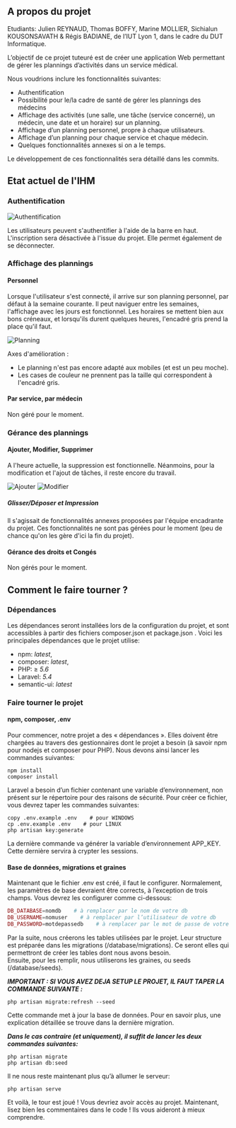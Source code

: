 ## A propos du projet

Etudiants: Julien REYNAUD, Thomas BOFFY, Marine MOLLIER, Sichialun KOUSONSAVATH & Régis BADIANE, de l’IUT Lyon 1, dans le cadre du DUT Informatique.

L’objectif de ce projet tuteuré est de créer une application Web permettant de gérer les plannings d’activités dans un service médical.

Nous voudrions inclure les fonctionnalités suivantes:

- Authentification
- Possibilité pour le/la cadre de santé de gérer les plannings des médecins
- Affichage des activités (une salle, une tâche (service concerné), un médecin, une date et un horaire) sur un planning.
- Affichage d’un planning personnel, propre à chaque utilisateurs.
- Affichage d’un planning pour chaque service et chaque médecin.
- Quelques fonctionnalités annexes si on a le temps.

Le développement de ces fonctionnalités sera détaillé dans les commits.

## Etat actuel de l'IHM

### Authentification

![Authentification](https://i.imgur.com/InxLjIu.png)

Les utilisateurs peuvent s'authentifier à l'aide de la barre en haut. L'inscription sera désactivée à l'issue du projet.
Elle permet également de se déconnecter.

### Affichage des plannings

#### Personnel

Lorsque l'utilisateur s'est connecté, il arrive sur son planning personnel, par défaut à la semaine courante.
Il peut naviguer entre les semaines, l'affichage avec les jours est fonctionnel.
Les horaires se mettent bien aux bons créneaux, et lorsqu'ils durent quelques heures,
l'encadré gris prend la place qu'il faut.

![Planning](https://i.imgur.com/zD8N3x5.png)

Axes d'amélioration :

- Le planning n'est pas encore adapté aux mobiles (et est un peu moche).
- Les cases de couleur ne prennent pas la taille qui correspondent à l'encadré gris.

#### Par service, par médecin

Non géré pour le moment.

### Gérance des plannings

#### Ajouter, Modifier, Supprimer

A l'heure actuelle, la suppression est fonctionnelle.
Néanmoins, pour la modification et l'ajout de tâches, il reste encore du travail.

![Ajouter](https://i.imgur.com/ahbq3nC.png)
![Modifier](https://i.imgur.com/Uceo6HM.png)

##### Glisser/Déposer et Impression

Il s'agissait de fonctionnalités annexes proposées par l'équipe encadrante du projet.
Ces fonctionnalités ne sont pas gérées pour le moment (peu de chance qu'on les gère d'ici la fin du projet).

#### Gérance des droits et Congés

Non gérés pour le moment.

## Comment le faire tourner ?

### Dépendances

Les dépendances seront installées lors de la configuration du projet, et sont accessibles à partir des fichiers composer.json et package.json . Voici les principales dépendances que le projet utilise:

- npm: *latest*,
- composer: *latest*,
- PHP: ≥ *5.6*
- Laravel: *5.4*
- semantic-ui: *latest*

### Faire tourner le projet

#### npm, composer, .env

Pour commencer, notre projet a des « dépendances ». Elles doivent être chargées au travers des gestionnaires dont le projet a besoin (à savoir npm pour nodejs et composer pour PHP). Nous devons ainsi lancer les commandes suivantes:

```
npm install
composer install
```

Laravel a besoin d’un fichier contenant une variable d’environnement, non présent sur le répertoire pour des raisons de sécurité. Pour créer ce fichier, vous devrez taper les commandes suivantes:

```
copy .env.example .env    # pour WINDOWS
cp .env.example .env    # pour LINUX
php artisan key:generate
```

La dernière commande va générer la variable d’environnement APP_KEY. Cette dernière servira à crypter les sessions.

#### Base de données, migrations et graines

Maintenant que le fichier .env est créé, il faut le configurer. Normalement, les paramètres de base devraient être corrects, à l’exception de trois champs. Vous devrez les configurer comme ci-dessous:

```php
DB_DATABASE=nomdb    # à remplacer par le nom de votre db
DB_USERNAME=nomuser    # à remplacer par l’utilisateur de votre db
DB_PASSWORD=motdepassedb    # à remplacer par le mot de passe de votre db
```

Par la suite, nous créerons les tables utilisées par le projet.
Leur structure est préparée dans les migrations (/database/migrations). Ce seront elles qui permettront de créer les tables dont nous avons besoin.  
Ensuite, pour les remplir, nous utiliserons les graines, ou seeds (/database/seeds).

***IMPORTANT : SI VOUS AVEZ DEJA SETUP LE PROJET, IL FAUT TAPER LA COMMANDE SUIVANTE :***

```
php artisan migrate:refresh --seed
```

Cette commande met à jour la base de données. Pour en savoir plus, une explication détaillée se trouve dans la dernière migration.

***Dans le cas contraire (et uniquement), il suffit de lancer les deux commandes suivantes:***

```
php artisan migrate
php artisan db:seed
```

Il ne nous reste maintenant plus qu’à allumer le serveur:

```
php artisan serve
```

Et voilà, le tour est joué ! Vous devriez avoir accès au projet. Maintenant, lisez bien les commentaires dans le code ! Ils vous aideront à mieux comprendre.
